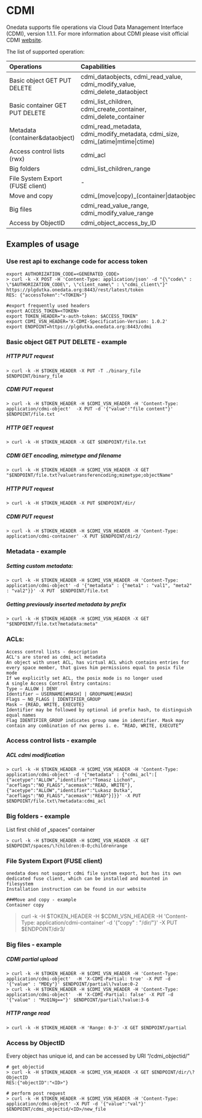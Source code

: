 
# CDMI

Onedata supports file operations via Cloud Data Management Interface (CDMI), version 1.1.1. For more information about CDMI please visit official CDMI [website](http://www.snia.org/cdmi).

The list of supported operation:

| Operations                       | Capabilities                                                                            |
|:---------------------------------|:----------------------------------------------------------------------------------------|
| Basic object GET PUT DELETE      | cdmi_dataobjects, cdmi_read_value, cdmi_modify_value, cdmi_delete_dataobject            |
| Basic container GET PUT DELETE   | cdmi_list_children, cdmi_create_container, cdmi_delete_container                        |
| Metadata (container&dataobject)  | cdmi_read_metadata, cdmi_modify_metadata, cdmi_size, cdmi_(atime&#124;mtime&#124;ctime) |
| Access control lists (rwx)       | cdmi_acl                                                                                |
| Big folders                      | cdmi_list_children_range                                                                |
| File System Export (FUSE client) | -                                                                                       |
| Move and copy                    | cdmi_(move&#124;copy)\_(container&#124;dataobject)                                      |
| Big files                        | cdmi_read_value_range, cdmi_modify_value_range                                          |
| Access by ObjectID               | cdmi_object_access_by_ID                                                                |

## Examples of usage

### Use rest api to exchange code for access token
~~~
export AUTHORIZATION_CODE=<GENERATED_CODE>
> curl -k -X POST -H 'Content-Type: application/json' -d "{\"code\" : \"$AUTHORIZATION_CODE\", \"client_name\" : \"cdmi_client\"}" https://plgdutka.onedata.org:8443/rest/latest/token
RES: {"accessToken":"<TOKEN>"}
 
#export frequently used headers
export ACCESS_TOKEN=<TOKEN>
export TOKEN_HEADER="x-auth-token: $ACCESS_TOKEN"
export CDMI_VSN_HEADER='X-CDMI-Specification-Version: 1.0.2'
export ENDPOINT=https://plgdutka.onedata.org:8443/cdmi
~~~


### Basic object GET PUT DELETE - example

##### HTTP PUT request
~~~
> curl -k -H $TOKEN_HEADER -X PUT -T ./binary_file $ENDPOINT/binary_file
~~~


##### CDMI PUT request
~~~
> curl -k -H $TOKEN_HEADER -H $CDMI_VSN_HEADER -H 'Content-Type: application/cdmi-object'  -X PUT -d '{"value":"file content"}' $ENDPOINT/file.txt
~~~


##### HTTP GET request
~~~
> curl -k -H $TOKEN_HEADER -X GET $ENDPOINT/file.txt
~~~

##### CDMI GET encoding, mimetype and filename
~~~
> curl -k -H $TOKEN_HEADER -H $CDMI_VSN_HEADER -X GET "$ENDPOINT/file.txt?valuetransferencoding;mimetype;objectName"
~~~

##### HTTP PUT request
~~~
> curl -k -H $TOKEN_HEADER -X PUT $ENDPOINT/dir/
~~~

##### CDMI PUT request
~~~
> curl -k -H $TOKEN_HEADER -H $CDMI_VSN_HEADER -H 'Content-Type: application/cdmi-container' -X PUT $ENDPOINT/dir2/
~~~

### Metadata - example
##### Setting custom metadata:
~~~
> curl -k -H $TOKEN_HEADER -H $CDMI_VSN_HEADER -H 'Content-Type: application/cdmi-object' -d '{"metadata" : {"meta1" : "val1", "meta2" : "val2"}}' -X PUT  $ENDPOINT/file.txt
~~~

##### Getting previously inserted metadata by prefix
~~~
> curl -k -H $TOKEN_HEADER -H $CDMI_VSN_HEADER -X GET "$ENDPOINT/file.txt?metadata:meta"
~~~

### ACLs:
~~~
Access control lists - description
ACL's are stored as cdmi_acl metadata
An object with unset ACL, has virtual ACL which contains entries for every space member, that gives him permissions equal to posix file mode
If we explicitly set ACL, the posix mode is no longer used
A single Access Control Entry contains:
Type – ALLOW | DENY
Identifier – USERNAME[#HASH] | GROUPNAME[#HASH]
Flags – NO_FLAGS | IDENTIFIER_GROUP
Mask – {READ, WRITE, EXECUTE}
Identifier may be followed by optional id prefix hash, to distinguish equal names
Flag IDENTIFIER_GROUP indicates group name in identifier. Mask may contain any combination of rwx perms i. e. “READ, WRITE, EXECUTE”
~~~

### Access control lists - example
##### ACL cdmi modification
~~~
> curl -k -H $TOKEN_HEADER -H $CDMI_VSN_HEADER -H 'Content-Type: application/cdmi-object' -d '{"metadata" : {"cdmi_acl":[
{"acetype":"ALLOW","identifier":"Tomasz Lichoń", "aceflags":"NO_FLAGS","acemask":"READ, WRITE"}, {"acetype":"ALLOW","identifier":"Lukasz Dutka", "aceflags":"NO_FLAGS","acemask":"READ"}]}}' -X PUT  $ENDPOINT/file.txt\?metadata:cdmi_acl
~~~

### Big folders - example
List first child of „spaces” container
~~~
> curl -k -H $TOKEN_HEADER -H $CDMI_VSN_HEADER -X GET $ENDPOINT/spaces/\?children:0-0;childrenrange
~~~

### File System Export (FUSE client)
~~~
onedata does not support cdmi file system export, but has its own dedicated fuse client, which can be installed and mounted in filesystem
Installation instruction can be found in our website

###Move and copy - example
Container copy
~~~
> curl -k -H $TOKEN_HEADER -H $CDMI_VSN_HEADER -H 'Content-Type: application/cdmi-container' -d '{"copy" : "/dir/"}' -X PUT $ENDPOINT/dir3/

### Big files - example
##### CDMI partial upload
~~~
> curl -k -H $TOKEN_HEADER -H $CDMI_VSN_HEADER -H 'Content-Type: application/cdmi-object'  -H 'X-CDMI-Partial: true' -X PUT -d '{"value" : "MDEy"}' $ENDPOINT/partial\?value:0-2
> curl -k -H $TOKEN_HEADER -H $CDMI_VSN_HEADER -H 'Content-Type: application/cdmi-object'  -H 'X-CDMI-Partial: false' -X PUT -d '{"value" : "MzQ1Ng=="}' $ENDPOINT/partial\?value:3-6
~~~

##### HTTP range read
~~~
> curl -k -H $TOKEN_HEADER -H 'Range: 0-3' -X GET $ENDPOINT/partial
~~~

### Access by ObjectID
Every object has unique id, and can be accessed by URI “/cdmi_objectid/<ObjectID>”
~~~
# get objectid
> curl -k -H $TOKEN_HEADER -H $CDMI_VSN_HEADER -X GET $ENDPOINT/dir/\?ObjectID
RES:{"objectID":"<ID>"}

# perform post request
> curl -k -H $TOKEN_HEADER -H $CDMI_VSN_HEADER -H 'Content-Type: application/cdmi-object' -X PUT -d '{"value":"val"}' $ENDPOINT/cdmi_objectid/<ID>/new_file
~~~

<!-- ### Authorization via certificates
Generate .pem encoded public key from your certificate -->
